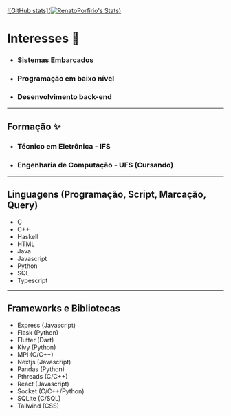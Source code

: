 [![GitHub stats](![RenatoPorfirio's Stats](https://github-readme-stats.vercel.app/api?username=RenatoPorfirio&theme=vue-dark&show_icons=true&hide_border=false&count_private=true))](https://github.com/RenatoPorfirio/github-readme-stats)
# Interesses 🔭
  * ### Sistemas Embarcados
  * ### Programação em baixo nível
  * ### Desenvolvimento back-end

***

## Formação ✨
  * ### Técnico em Eletrônica - IFS
  * ### Engenharia de Computação - UFS (Cursando)
  
***

## Linguagens (Programação, Script, Marcação, Query) 

- C
- C++
- Haskell
- HTML
- Java
- Javascript
- Python
- SQL
- Typescript

***

## Frameworks e Bibliotecas

- Express (Javascript)
- Flask (Python)
- Flutter (Dart)
- Kivy (Python)
- MPI (C/C++)
- Nextjs (Javascript)
- Pandas (Python)
- Pthreads (C/C++)
- React (Javascript)
- Socket (C/C++/Python)
- SQLite (C/SQL)
- Tailwind (CSS)
